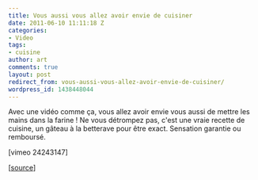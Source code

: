 ```yaml
---
title: Vous aussi vous allez avoir envie de cuisiner
date: 2011-06-10 11:11:18 Z
categories:
- Video
tags:
- cuisine
author: art
comments: true
layout: post
redirect_from: vous-aussi-vous-allez-avoir-envie-de-cuisiner/
wordpress_id: 1438448044
---
```


Avec une vidéo comme ça, vous allez avoir envie vous aussi de mettre les mains dans la farine ! Ne vous détrompez pas, c'est une vraie recette de cuisine, un gâteau à la betterave pour être exact. Sensation garantie ou remboursé.

[vimeo 24243147]

[[source](http://www.gizmodo.fr/2011/06/10/lart-dune-bonne-recette.html)]
